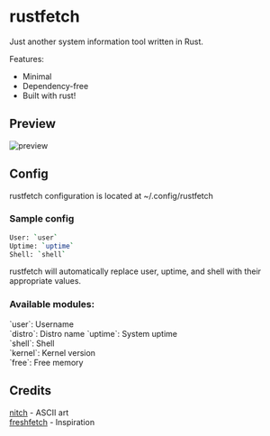 # rustfetch
Just another system information tool written in Rust.  

Features:  
- Minimal
- Dependency-free
- Built with rust!

## Preview
![preview](https://media.discordapp.net/attachments/705201939708772406/1010020825811910666/unknown.png)

## Config
rustfetch configuration is located at ~/.config/rustfetch

### Sample config
```sh
User: `user`
Uptime: `uptime`
Shell: `shell`
```  
rustfetch will automatically replace user, uptime, and shell with their appropriate values.

### Available modules:
\`user\`: Username  
\`distro\`: Distro name
\`uptime\`: System uptime  
\`shell\`: Shell  
\`kernel\`: Kernel version  
\`free\`: Free memory  

## Credits
[nitch](https://github.com/unxsh/nitch) - ASCII art  
[freshfetch](https://github.com/K4rakara/freshfetch) - Inspiration
